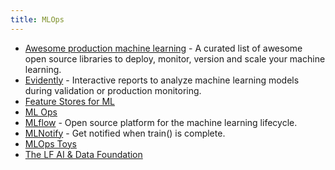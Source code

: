 ```yaml
---
title: MLOps
---
```



- [Awesome production machine learning](https://github.com/EthicalML/awesome-production-machine-learning) - A curated list of awesome open source libraries to deploy, monitor, version and scale your machine learning.
- [Evidently](https://github.com/evidentlyai/evidently) - Interactive reports to analyze machine learning models during validation or production monitoring.
- [Feature Stores for ML](https://www.featurestore.org)
- [ML Ops](https://ml-ops.org)
- [MLflow](https://github.com/mlflow/mlflow) - Open source platform for the machine learning lifecycle.
- [MLNotify](https://mlnotify.aporia.com) - Get notified when train() is complete.
- [MLOps Toys](https://mlops.toys)
- [The LF AI & Data Foundation](https://landscape.lfai.foundation)

